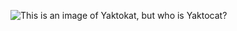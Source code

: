 ![This is an image of Yaktokat, but who is Yaktocat?](https://octodex.github.com/images/yaktocat.png)
